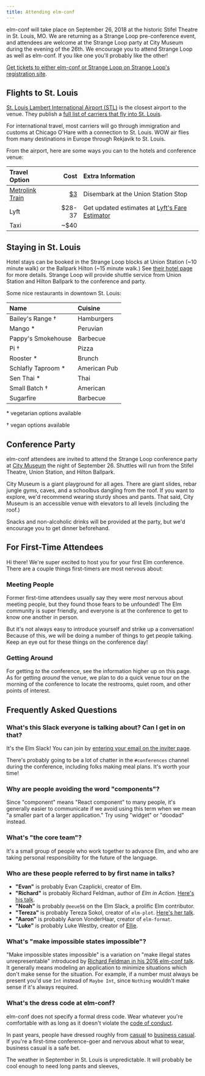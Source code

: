 ```yaml
---
title: Attending elm-conf
---
```


elm-conf will take place on September 26, 2018 at the historic Stifel Theatre in St. Louis, MO.
We are returning as a Strange Loop pre-conference event, and attendees are welcome at the Strange Loop party at City Museum during the evening of the 26th.
We encourage you to attend Strange Loop as well as elm-conf.
If you like one you'll probably like the other!

[Get tickets to either elm-conf or Strange Loop on Strange Loop's registration site](https://thestrangeloop.com/register.html).

## Flights to St. Louis

[St. Louis Lambert International Airport (STL)](https://www.flystl.com/) is the closest airport to the venue. They publish a [full list of carriers that fly into St. Louis](https://www.flystl.com/flights-and-airlines/airlines).

For international travel, most carriers will go through immigration and customs at Chicago O'Hare with a connection to St. Louis.
WOW air flies from many destinations in Europe through Rekjavik to St. Louis.

From the airport, here are some ways you can to the hotels and conference venue:

| Travel Option | Cost | Extra Information |
|:-|-:|:-|
| [Metrolink Train](http://www.metrostlouis.org/fares-and-passes/) | [$3](http://www.metrostlouis.org/fares-and-passes/) | Disembark at the Union Station Stop |
| Lyft | $28-37 | Get updated estimates at [Lyft's Fare Estimator](https://www.lyft.com/fare-estimate) |
| Taxi | ~$40 | |

## Staying in St. Louis

Hotel stays can be booked in the Strange Loop blocks at Union Station (~10 minute walk) or the Ballpark Hilton (~15 minute walk.)
See [their hotel page](https://thestrangeloop.com/register.html) for more details.
Strange Loop will provide shuttle service from Union Station and Hilton Ballpark to the conference and party.

Some nice restaurants in downtown St. Louis:

| Name | Cuisine |
|:-|:-|
| Bailey's Range † | Hamburgers |
| Mango * | Peruvian |
| Pappy's Smokehouse | Barbecue |
| Pi † | Pizza |
| Rooster * | Brunch |
| Schlafly Taproom * | American Pub |
| Sen Thai * | Thai |
| Small Batch † | American |
| Sugarfire | Barbecue |

\* vegetarian options available

† vegan options available

## Conference Party

elm-conf attendees are invited to attend the Strange Loop conference party at [City Museum](https://www.citymuseum.org/) the night of September 26.
Shuttles will run from the Stifel Theatre, Union Station, and Hilton Ballpark.

City Museum is a giant playground for all ages.
There are giant slides, rebar jungle gyms, caves, and a schoolbus dangling from the roof.
If you want to explore, we'd recommend wearing sturdy shoes and pants.
That said, City Museum is an accessible venue with elevators to all levels (including the roof.)

Snacks and non-alcoholic drinks will be provided at the party, but we'd encourage you to get dinner beforehand.

## For First-Time Attendees

Hi there!
We're super excited to host you for your first Elm conference.
There are a couple things first-timers are most nervous about:

### Meeting People

Former first-time attendees usually say they were *most* nervous about meeting people, but they found those fears to be unfounded!
The Elm community is super friendly, and everyone is at the conference to get to know one another in person.

But it's not always easy to introduce yourself and strike up a conversation!
Because of this, we will be doing a number of things to get people talking.
Keep an eye out for these things on the conference day!

### Getting Around

For getting *to* the conference, see the information higher up on this page.
As for getting *around* the venue, we plan to do a quick venue tour on the morning of the conference to locate the restrooms, quiet room, and other points of interest.

## Frequently Asked Questions

### What's this Slack everyone is talking about? Can I get in on that?

It's the Elm Slack!
You can join by [entering your email on the inviter page](http://elmlang.herokuapp.com/).

There's probably going to be a lot of chatter in the `#conferences` channel during the conference, including folks making meal plans.
It's worth your time!

### Why are people avoiding the word "components"?

Since "component" means "React component" to many people, it's generally easier to communicate if we avoid using this term when we mean "a smaller part of a larger application."
Try using "widget" or "doodad" instead.

### What's "the core team"?

It's a small group of people who work together to advance Elm, and who are taking personal responsibility for the future of the language.

### Who are these people referred to by first name in talks?

- **"Evan"** is probably Evan Czaplicki, creator of Elm.
- **"Richard"** is probably Richard Feldman, author of *Elm in Action*. [Here's his talk](speakers/richard-feldman.md).
- **"Noah"** is probably `@eeue56` on the Elm Slack, a prolific Elm contributor.
- **"Tereza"** is probably Tereza Sokol, creator of `elm-plot`. [Here's her talk](speakers/tereza-sokol.md).
- **"Aaron"** is probably Aaron VonderHaar, creator of `elm-format`.
- **"Luke"** is probably Luke Westby, creator of [Ellie](https://ellie-app.com).

### What's "make impossible states impossible"?

"Make impossible states impossible" is a variation on "make illegal states unrepresentable" introduced by [Richard Feldman in his 2016 elm-conf talk](https://www.youtube.com/watch?v=IcgmSRJHu_8).
It generally means modeling an application to minimize situations which don't make sense for the situation.
For example, if a number must always be present you'd use `Int` instead of `Maybe Int`, since `Nothing` wouldn't make sense if it's always required.

### What's the dress code at elm-conf?

elm-conf does not specify a formal dress code.
Wear whatever you're comfortable with as long as it doesn't violate the [code of conduct](https://thestrangeloop.com/policies.html).

In past years, people have dressed roughly from [casual](https://en.wikipedia.org/wiki/Casual) to [business casual](https://en.wikipedia.org/wiki/Business_casual).
If you're a first-time conference-goer and nervous about what to wear, business casual is a safe bet.

The weather in September in St. Louis is unpredictable.
It will probably be cool enough to need long pants and sleeves, 
